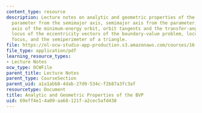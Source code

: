 ```yaml
---
content_type: resource
description: Lecture notes on analytic and geometric properties of the BVP, orbital
  parameter from the semimajor axis, semimajor axis from the parameter, semimajor
  axis of the minimum-energy orbit, orbit tangents and the transfer-angle bisector,
  locus of the eccentricity vectors of the boundary-value problem, locus of the vacant
  focus, and the semiperimeter of a triangle.
file: https://ol-ocw-studio-app-production.s3.amazonaws.com/courses/16-346-astrodynamics-fall-2008/69eff4e14a09aa68121fa2cec5afd438_lec_08.pdf
file_type: application/pdf
learning_resource_types:
- Lecture Notes
ocw_type: OCWFile
parent_title: Lecture Notes
parent_type: CourseSection
parent_uid: a1a1abb8-4dab-27d9-534c-f2b87a3fc3af
resourcetype: Document
title: Analytic and Geometric Properties of the BVP
uid: 69eff4e1-4a09-aa68-121f-a2cec5afd438
---
```

